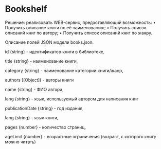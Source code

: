 # Bookshelf

Решение: реализовать WEB-сервис, предоставляющий возможность:
•
Получить описание книги по её наименованию;
•
Получить список описаний книг по автору;
•
Получить список описаний книг по жанру.

Описание полей JSON модели books.json.

id {string} - идентификатор книги в библиотеке,

title {string} - наименование книги,

category {string} - наименование категории книги/жанр,

authors {[Object]} - авторы книги

name {string} - ФИО автора,

lang {string} - язык, используемый автором для написания книг

publicationDate {string} - год издания,

lang {string} - язык книги,

pages {number} - количество страниц,

ageLimit {number} - возрастные ограничения (возраст, с которого книгу можно читать)

